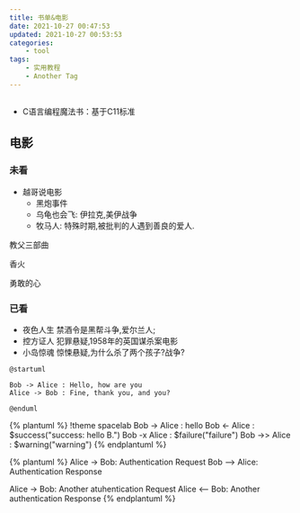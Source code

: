```yaml
---
title: 书单&电影
date: 2021-10-27 00:47:53
updated: 2021-10-27 00:53:53
categories: 
    - tool
tags: 
    - 实用教程
    - Another Tag
---
```



##

- C语言编程魔法书：基于C11标准

<!--more-->

## 电影

### 未看

- 越哥说电影
  - 黑炮事件
  - 乌龟也会飞: 伊拉克,美伊战争
  - 牧马人: 特殊时期,被批判的人遇到善良的爱人.

教父三部曲

香火

勇敢的心



### 已看

- 夜色人生
禁酒令是黑帮斗争,爱尔兰人;
- 控方证人
犯罪悬疑,1958年的英国谋杀案电影
- 小岛惊魂
惊悚悬疑,为什么杀了两个孩子?战争?


```plantuml
@startuml

Bob -> Alice : Hello, how are you
Alice -> Bob : Fine, thank you, and you?

@enduml
```

{% plantuml %}
!theme spacelab
Bob -> Alice :  hello
Bob <- Alice :  $success("success: hello B.")
Bob -x Alice :  $failure("failure")
Bob ->> Alice : $warning("warning")
{% endplantuml %}


{% plantuml %}
  Alice -> Bob: Authentication Request
  Bob --> Alice: Authentication Response

  Alice -> Bob: Another atuhentication Request
  Alice <-- Bob: Another authentication Response
{% endplantuml %}